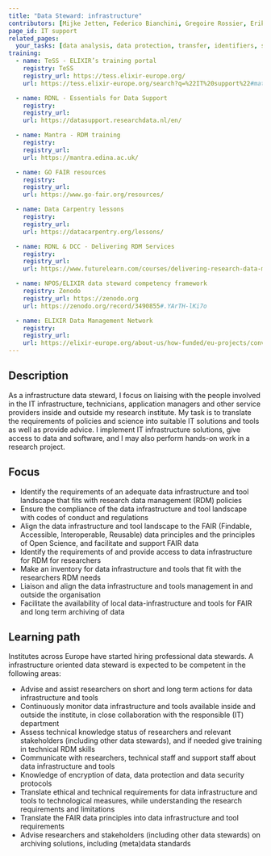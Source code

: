 ```yaml
---
title: "Data Steward: infrastructure"
contributors: [Mijke Jetten, Federico Bianchini, Gregoire Rossier, Erik Hjerde, Siiri Fuchs, Minna Ahokas, Priit Adler, Alexander Botzki, Robert Andrews, Celia van Gelder, Daniel Wibberg, Graham Hughes, Marko Vidak, Pedro Fernandes, Pinar Alper, Victoria Dominguez D. Angel, Wolmar Nyberg Åkerström, Alexia Cardona]
page_id: IT support
related_pages: 
  your_tasks: [data analysis, data protection, transfer, identifiers, storage, data organisation, machine actionability]
training:
  - name: TeSS - ELIXIR’s training portal
    registry: TeSS
    registry_url: https://tess.elixir-europe.org/
    url: https://tess.elixir-europe.org/search?q=%22IT%20support%22#materials

  - name: RDNL - Essentials for Data Support
    registry:
    registry_url:
    url: https://datasupport.researchdata.nl/en/

  - name: Mantra - RDM training
    registry:
    registry_url:
    url: https://mantra.edina.ac.uk/

  - name: GO FAIR resources
    registry:
    registry_url:
    url: https://www.go-fair.org/resources/

  - name: Data Carpentry lessons
    registry:
    registry_url:
    url: https://datacarpentry.org/lessons/

  - name: RDNL & DCC - Delivering RDM Services
    registry:
    registry_url:
    url: https://www.futurelearn.com/courses/delivering-research-data-management-services

  - name: NPOS/ELIXIR data steward competency framework
    registry: Zenodo
    registry_url: https://zenodo.org
    url: https://zenodo.org/record/3490855#.YArTH-lKi7o

  - name: ELIXIR Data Management Network
    registry:
    registry_url:
    url: https://elixir-europe.org/about-us/how-funded/eu-projects/converge/wp1/dm-coordinators
---
```


## Description
As a infrastructure data steward, I focus on liaising with the people involved in the IT infrastructure, technicians, application managers and other service providers inside and outside my research  institute. My task is to translate the requirements of policies and science into suitable IT solutions and tools as well as provide advice. I implement IT infrastructure solutions, give access to data and software, and I may also perform hands-on work in a research project.

## Focus
* Identify the requirements of an adequate data infrastructure and tool landscape that fits with research data management (RDM) policies
* Ensure the compliance of the data infrastructure and tool landscape with codes of conduct and regulations
* Align the data infrastructure and tool landscape to the FAIR (Findable, Accessible, Interoperable, Reusable) data principles and the principles of Open Science, and facilitate and support FAIR data
* Identify the requirements of and provide access to data infrastructure for RDM for researchers
* Make an inventory for data infrastructure and tools that fit with the researchers RDM needs
* Liaison and align the data infrastructure and tools management in and outside the organisation
* Facilitate the availability of local data-infrastructure and tools for FAIR and long term archiving of data

## Learning path
Institutes across Europe have started hiring professional data stewards. A infrastructure oriented data steward is expected to be competent in the following areas:
* Advise and assist researchers on short and long term actions for data infrastructure and tools
* Continuously monitor data infrastructure and tools available inside and outside the institute, in close collaboration with the responsible (IT) department
* Assess technical knowledge status of researchers and relevant stakeholders (including other data stewards), and if needed give training in technical RDM skills
* Communicate with researchers, technical staff and support staff about data infrastructure and tools
* Knowledge of encryption of data, data protection and data security protocols
* Translate ethical and technical requirements for data infrastructure and tools to technological measures, while understanding the research requirements and limitations
* Translate the FAIR data principles into data infrastructure and tool requirements
* Advise researchers and stakeholders (including other data stewards) on archiving solutions, including (meta)data standards



